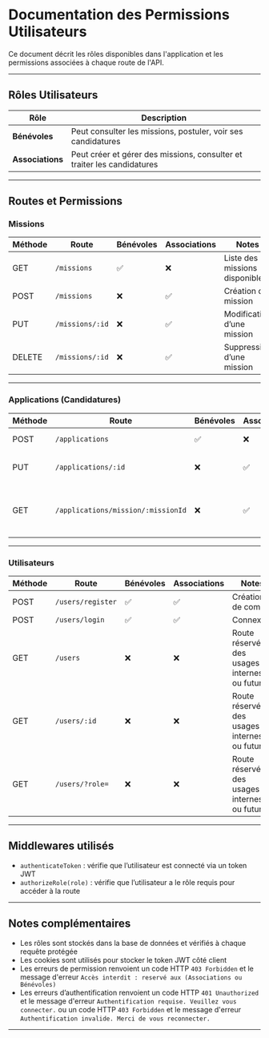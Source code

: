 # Documentation des Permissions Utilisateurs

Ce document décrit les rôles disponibles dans l'application et les permissions associées à chaque route de l'API.

---

## Rôles Utilisateurs

| Rôle             | Description                                                             |
| ---------------- | ----------------------------------------------------------------------- |
| **Bénévoles**    | Peut consulter les missions, postuler, voir ses candidatures            |
| **Associations** | Peut créer et gérer des missions, consulter et traiter les candidatures |

---

## Routes et Permissions

### Missions

| Méthode | Route           | Bénévoles | Associations | Notes                          |
| ------- | --------------- | --------- | ------------ | ------------------------------ |
| GET     | `/missions`     | ✅        | ❌           | Liste des missions disponibles |
| POST    | `/missions`     | ❌        | ✅           | Création de mission            |
| PUT     | `/missions/:id` | ❌        | ✅           | Modification d’une mission     |
| DELETE  | `/missions/:id` | ❌        | ✅           | Suppression d’une mission      |

---

### Applications (Candidatures)

| Méthode | Route                              | Bénévoles | Associations | Notes                                             |
| ------- | ---------------------------------- | --------- | ------------ | ------------------------------------------------- |
| POST    | `/applications`                    | ✅        | ❌           | Postuler à une mission                            |
| PUT     | `/applications/:id`                | ❌        | ✅           | Accepter ou refuser une candidature               |
| GET     | `/applications/mission/:missionId` | ❌        | ✅           | Voir les candidatures en attente pour une mission |

---

### Utilisateurs

| Méthode | Route             | Bénévoles | Associations | Notes                                          |
| ------- | ----------------- | --------- | ------------ | ---------------------------------------------- |
| POST    | `/users/register` | ✅        | ✅           | Création de compte                             |
| POST    | `/users/login`    | ✅        | ✅           | Connexion                                      |
| GET     | `/users`          | ❌        | ❌           | Route réservée à des usages internes ou futurs |
| GET     | `/users/:id`      | ❌        | ❌           | Route réservée à des usages internes ou futurs |
| GET     | `/users/?role=`   | ❌        | ❌           | Route réservée à des usages internes ou futurs |

---

## Middlewares utilisés

- `authenticateToken` : vérifie que l’utilisateur est connecté via un token JWT
- `authorizeRole(role)` : vérifie que l’utilisateur a le rôle requis pour accéder à la route

---

## Notes complémentaires

- Les rôles sont stockés dans la base de données et vérifiés à chaque requête protégée
- Les cookies sont utilisés pour stocker le token JWT côté client
- Les erreurs de permission renvoient un code HTTP `403 Forbidden` et le message d'erreur `Accès interdit : reservé aux (Associations ou Bénévoles)`
- Les erreurs d’authentification renvoient un code HTTP `401 Unauthorized` et le message d'erreur `Authentification requise. Veuillez vous connecter.`
  ou un code HTTP `403 Forbidden` et le message d'erreur `Authentification invalide. Merci de vous reconnecter.`

---
